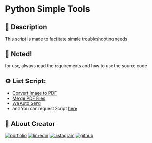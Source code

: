 
# Python Simple Tools
## :open_book: Description

This script is made to facilitate simple troubleshooting needs

## :pushpin: Noted!
for use, always read the requirements and how to use the source code

## :gear: List Script:

 - [Convert Image to PDF](https://github.com/ferdyhape/Python-Simple-Tools/blob/master/ImageToPDF.py)
 - [Merge PDF Files](https://github.com/ferdyhape/Python-Simple-Tools/blob/master/MergePDF.py)
 - [Wa Auto Send](https://github.com/ferdyhape/Python-Simple-Tools/blob/master/WaAutoSend.py)
 - and You can request Script [here](https://wa.me/6287856725286)

## :link: About Creator
[![portfolio](https://img.shields.io/badge/my_portfolio-000?style=for-the-badge&logo=ko-fi&logoColor=white)](https://www.ferdyhape.site/)
[![linkedin](https://img.shields.io/badge/linkedin-0A66C2?style=for-the-badge&logo=linkedin&logoColor=white)](https://www.linkedin.com/in/ferdy-hahan-pradana)
[![instagram](https://img.shields.io/badge/instagram-833AB4?style=for-the-badge&logo=instagram&logoColor=white)](https://instagram.com/ferdyhape)
[![github](https://img.shields.io/badge/github-333?style=for-the-badge&logo=github&logoColor=white)](https://github.com/ferdyhape)
